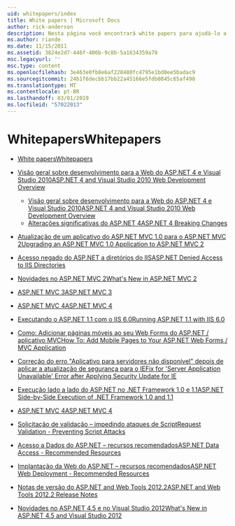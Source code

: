 ```yaml
---
uid: whitepapers/index
title: White papers | Microsoft Docs
author: rick-anderson
description: Nesta página você encontrará white papers para ajudá-lo a instalar e configurar o ASP.NET e para ajudar a escrever aplicativos do ASP.NET seguros, rápidos e flexíveis.
ms.author: riande
ms.date: 11/15/2011
ms.assetid: 3824e2d7-446f-406b-9c8b-5a1634359a78
msc.legacyurl: ''
msc.type: content
ms.openlocfilehash: 3e463e0fb8e6af228480fc4795e1bd0ee5badac9
ms.sourcegitcommit: 24b1f6decbb17bb22a45166e5fdb0845c65af498
ms.translationtype: MT
ms.contentlocale: pt-BR
ms.lasthandoff: 03/01/2019
ms.locfileid: "57022013"
---
```

<a name="whitepapers"></a><span data-ttu-id="379dd-103">Whitepapers</span><span class="sxs-lookup"><span data-stu-id="379dd-103">Whitepapers</span></span>
====================
- [<span data-ttu-id="379dd-104">White papers</span><span class="sxs-lookup"><span data-stu-id="379dd-104">Whitepapers</span></span>](overview.md)
- [<span data-ttu-id="379dd-105">Visão geral sobre desenvolvimento para a Web do ASP.NET 4 e Visual Studio 2010</span><span class="sxs-lookup"><span data-stu-id="379dd-105">ASP.NET 4 and Visual Studio 2010 Web Development Overview</span></span>](aspnet4/index.md)

    - [<span data-ttu-id="379dd-106">Visão geral sobre desenvolvimento para a Web do ASP.NET 4 e Visual Studio 2010</span><span class="sxs-lookup"><span data-stu-id="379dd-106">ASP.NET 4 and Visual Studio 2010 Web Development Overview</span></span>](aspnet4/overview.md)
    - [<span data-ttu-id="379dd-107">Alterações significativas do ASP.NET 4</span><span class="sxs-lookup"><span data-stu-id="379dd-107">ASP.NET 4 Breaking Changes</span></span>](aspnet4/breaking-changes.md)
- [<span data-ttu-id="379dd-108">Atualização de um aplicativo do ASP.NET MVC 1.0 para o ASP.NET MVC 2</span><span class="sxs-lookup"><span data-stu-id="379dd-108">Upgrading an ASP.NET MVC 1.0 Application to ASP.NET MVC 2</span></span>](aspnet-mvc2-upgrade-notes.md)
- [<span data-ttu-id="379dd-109">Acesso negado do ASP.NET a diretórios do IIS</span><span class="sxs-lookup"><span data-stu-id="379dd-109">ASP.NET Denied Access to IIS Directories</span></span>](denied-access-to-iis-directories.md)
- [<span data-ttu-id="379dd-110">Novidades no ASP.NET MVC 2</span><span class="sxs-lookup"><span data-stu-id="379dd-110">What's New in ASP.NET MVC 2</span></span>](what-is-new-in-aspnet-mvc.md)
- [<span data-ttu-id="379dd-111">ASP.NET MVC 3</span><span class="sxs-lookup"><span data-stu-id="379dd-111">ASP.NET MVC 3</span></span>](mvc3-release-notes.md)
- [<span data-ttu-id="379dd-112">ASP.NET MVC 4</span><span class="sxs-lookup"><span data-stu-id="379dd-112">ASP.NET MVC 4</span></span>](mvc4-beta-release-notes.md)
- [<span data-ttu-id="379dd-113">Executando o ASP.NET 1.1 com o IIS 6.0</span><span class="sxs-lookup"><span data-stu-id="379dd-113">Running ASP.NET 1.1 with IIS 6.0</span></span>](aspnet-and-iis6.md)
- [<span data-ttu-id="379dd-114">Como: Adicionar páginas móveis ao seu Web Forms do ASP.NET / aplicativo MVC</span><span class="sxs-lookup"><span data-stu-id="379dd-114">How To: Add Mobile Pages to Your ASP.NET Web Forms / MVC Application</span></span>](add-mobile-pages-to-your-aspnet-web-forms-mvc-application.md)
- [<span data-ttu-id="379dd-115">Correção do erro "Aplicativo para servidores não disponível" depois de aplicar a atualização de segurança para o IE</span><span class="sxs-lookup"><span data-stu-id="379dd-115">Fix for 'Server Application Unavailable' Error after Applying Security Update for IE</span></span>](ms03-32-issue.md)
- [<span data-ttu-id="379dd-116">Execução lado a lado do ASP.NET no .NET Framework 1.0 e 1.1</span><span class="sxs-lookup"><span data-stu-id="379dd-116">ASP.NET Side-by-Side Execution of .NET Framework 1.0 and 1.1</span></span>](side-by-side-with-10.md)
- [<span data-ttu-id="379dd-117">ASP.NET MVC 4</span><span class="sxs-lookup"><span data-stu-id="379dd-117">ASP.NET MVC 4</span></span>](mvc4-release-notes.md)
- [<span data-ttu-id="379dd-118">Solicitação de validação – impedindo ataques de Script</span><span class="sxs-lookup"><span data-stu-id="379dd-118">Request Validation - Preventing Script Attacks</span></span>](request-validation.md)
- [<span data-ttu-id="379dd-119">Acesso a Dados do ASP.NET – recursos recomendados</span><span class="sxs-lookup"><span data-stu-id="379dd-119">ASP.NET Data Access - Recommended Resources</span></span>](aspnet-data-access-content-map.md)
- [<span data-ttu-id="379dd-120">Implantação da Web do ASP.NET – recursos recomendados</span><span class="sxs-lookup"><span data-stu-id="379dd-120">ASP.NET Web Deployment - Recommended Resources</span></span>](aspnet-web-deployment-content-map.md)
- [<span data-ttu-id="379dd-121">Notas de versão do ASP.NET and Web Tools 2012.2</span><span class="sxs-lookup"><span data-stu-id="379dd-121">ASP.NET and Web Tools 2012.2 Release Notes</span></span>](aspnet-and-web-tools-20122-release-notes.md)
- [<span data-ttu-id="379dd-122">Novidades no ASP.NET 4.5 e no Visual Studio 2012</span><span class="sxs-lookup"><span data-stu-id="379dd-122">What's New in ASP.NET 4.5 and Visual Studio 2012</span></span>](whats-new-in-aspnet-45-and-visual-studio-2012.md)
